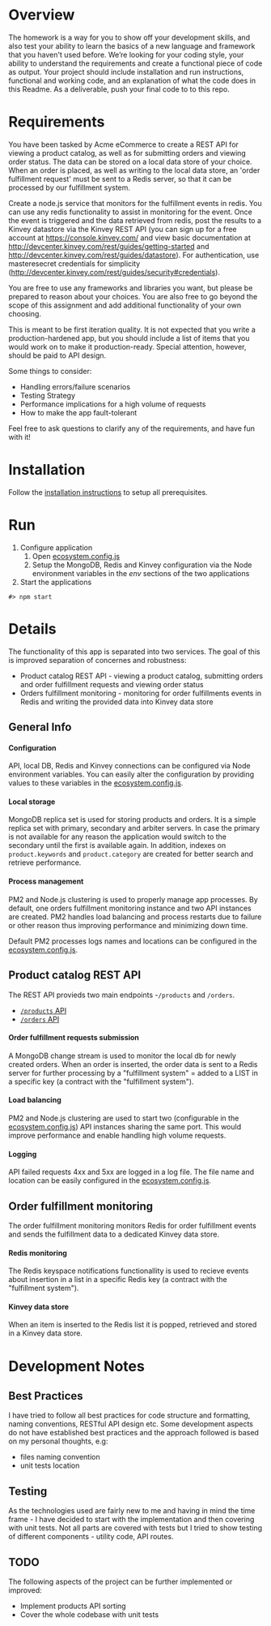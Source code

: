 # Overview
The homework is a way for you to show off your development skills, and also test your ability to learn the basics of a new language and framework that you haven't used before.  We’re looking for your coding style, your ability to understand the requirements and create a functional piece of code as output.  Your project should include installation and run instructions, functional and working code, and an explanation of what the code does in this Readme.  As a deliverable, push your final code to to this repo.

# Requirements
You have been tasked by Acme eCommerce to create a REST API for viewing a product catalog, as well as for submitting orders and viewing order status.  The data can be stored  on a local data store of your choice.  When an order is placed, as well as writing to the local data store, an 'order fulfillment request' must be sent to a Redis server, so that it can be processed by our fulfillment system.

Create a node.js service that monitors for the fulfillment events in redis. You can use any redis functionality to assist in monitoring for the event.  Once the event is triggered and the data retrieved from redis, post the results to a Kinvey datastore via the Kinvey REST API (you can sign up for a free account at https://console.kinvey.com/ and view basic documentation at http://devcenter.kinvey.com/rest/guides/getting-started and http://devcenter.kinvey.com/rest/guides/datastore).  For authentication, use masteresecret credentials for simplicity (http://devcenter.kinvey.com/rest/guides/security#credentials).

You are free to use any frameworks and libraries you want, but please be prepared to reason about your choices.  You are also free to go beyond the scope of this assignment and add additional functionality of your own choosing.

This is meant to be first iteration quality.  It is not expected that you write a production-hardened app, but you should include a list of items that you would work on to make it production-ready.  Special attention, however, should be paid to API design.

Some things to consider:
* Handling errors/failure scenarios
* Testing Strategy
* Performance implications for a high volume of requests
* How to make the app fault-tolerant

Feel free to ask questions to clarify any of the requirements, and have fun with it!

# Installation
Follow the [installation instructions](../master/docs/INSTALLATION.md) to setup all prerequisites.

# Run
  1. Configure application
     1. Open [ecosystem.config.js](../master/ecosystem.config.js)
     2. Setup the MongoDB, Redis and Kinvey configuration via the Node environment variables in the *env* sections of the two applications
  2. Start the applications
  ```
  #> npm start
  ```

# Details
The functionality of this app is separated into two services. The goal of this is improved separation of concernes and robustness:
  * Product catalog REST API - viewing a product catalog, submitting orders and order fulfillment requests and viewing order status
  * Orders fulfillment monitoring - monitoring for order fulfillments events in Redis and writing the provided data into Kinvey data store

## General Info

#### Configuration
API, local DB, Redis and Kinvey connections can be configured via Node environment variables. You can easily alter the configuration by providing values to these variables in the [ecosystem.config.js](..master/ecosystem.config.js).

#### Local storage
MongoDB replica set is used for storing products and orders. It is a simple replica set with primary, secondary and arbiter servers. In case the primary is not available for any reason the application would switch to the secondary until the first is available again. In addition, indexes on ```product.keywords``` and ```product.category``` are created for better search and retrieve performance.

#### Process management
PM2 and Node.js clustering is used to properly manage app processes. By default, one orders fulfillment monitoring instance and two API instances are created. PM2 handles load balancing and process restarts due to failure or other reason thus improving performance and minimizing down time.

Default PM2 processes logs names and locations can be configured in the [ecosystem.config.js](..master/ecosystem.config.js).

## Product catalog REST API
The REST API provieds two main endpoints -```/products``` and ```/orders```.

  * [```/products``` API](../master/docs/PRODUCTS_API.md)
  * [```/orders``` API](../master/docs/ORDERS_API.md)

#### Order fulfillment requests submission
A MongoDB change stream is used to monitor the local db for newly created orders. When an order is inserted, the order data is sent to a Redis server for further processing by a "fulfillment system" = added to a LIST in a specific key (a contract with the "fulfillment system").

#### Load balancing
PM2 and Node.js clustering are used to start two (configurable in the [ecosystem.config.js](..master/ecosystem.config.js)) API instances sharing the same port. This would improve performance and enable handling high volume requests.

#### Logging
API failed requests 4xx and 5xx are logged in a log file. The file name and location can be easily configured in the [ecosystem.config.js](..master/ecosystem.config.js).

## Order fulfillment monitoring
The order fulfillment monitoring monitors Redis for order fulfillment events and sends the fulfillment data to a dedicated Kinvey data store.

#### Redis monitoring
The Redis keyspace notifications functionallity is used to recieve events about insertion in a list in a specific Redis key (a contract with the "fulfillment system").

#### Kinvey data store
When an item is inserted to the Redis list it is popped, retrieved and stored in a Kinvey data store.

# Development Notes

## Best Practices
I have tried to follow all best practices for code structure and formatting, naming conventions, RESTful API design etc. Some development aspects do not have established best practices and the approach followed is based on my personal thoughts, e.g:
  * files naming convention
  * unit tests location

## Testing
As the technologies used are fairly new to me and having in mind the time frame - I have decided to start with the implementation and then covering with unit tests. Not all parts are covered with tests but I tried to show testing of different components - utility code, API routes.

## TODO
The following aspects of the project can be further implemented or improved:
  * Implement products API sorting
  * Cover the whole codebase with unit tests

